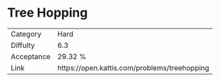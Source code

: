 # Tree Hopping

<table>
    <tr>
        <td>Category</td>
        <td>Hard</td>
    </tr>
    <tr>
        <td>Diffulty</td>
        <td>6.3</td>
    </tr>
    <tr>
        <td>Acceptance</td>
        <td>29.32 %</td>
    </tr>
    <tr>
        <td>Link</td>
        <td>https://open.kattis.com/problems/treehopping</td>
    </tr>
</table>